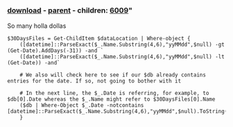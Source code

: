 ﻿---
pid:            6008
parent:         6007
children:       6009
poster:         holladolla
title:          
date:           2015-09-08 19:49:31
format:         posh
---

# 

### [download](6008.ps1) - [parent](6007.md) - children: [6009](6009.md)"

So many holla dollas

```posh
$30DaysFiles = Get-ChildItem $dataLocation | Where-object {
    ([datetime]::ParseExact($_.Name.Substring(4,6),"yyMMdd",$null) -gt (Get-Date).AddDays(-31)) -and `
    ([datetime]::ParseExact($_.Name.Substring(4,6),"yyMMdd",$null) -lt (Get-Date)) -and`
    
    # We also will check here to see if our $db already contains entries for the date. If so, not going to bother with it

    # In the next line, the $_.Date is referring, for example, to $db[0].Date whereas the $_.Name might refer to $30DaysFiles[0].Name
    ($db | Where-Object $_.Date -notcontains [datetime]::ParseExact($_.Name.Substring(4,6),"yyMMdd",$null).ToString("MM/dd/yyyy"))
    }
```
